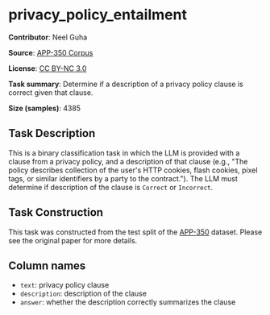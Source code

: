 # privacy_policy_entailment 
 **Contributor**: Neel Guha
 
 **Source**: [APP-350 Corpus](https://github.com/AbhilashaRavichander/PrivacyQA_EMNLP)
 
 **License**: [CC BY-NC 3.0](https://creativecommons.org/licenses/by-nc/3.0/)
 
 **Task summary**: Determine if a description of a privacy policy clause is correct given that clause.
 
 **Size (samples)**: 4385
 
 ## Task Description
 
 This is a binary classification task in which the LLM is provided with a clause from a privacy policy, and a description of that clause (e.g., "The policy describes collection of the user's HTTP cookies, flash cookies, pixel tags, or similar identifiers by a party to the contract."). The LLM must determine if description of the clause is `Correct` or `Incorrect`.
 
 ## Task Construction
 
 This task was constructed from the test split of the [APP-350](https://usableprivacy.org/static/files/popets-2019-maps.pdf) dataset. Please see the original paper for more details.

 ## Column names
 
 - `text`: privacy policy clause
 - `description`: description of the clause
 - `answer`: whether the description correctly summarizes the clause